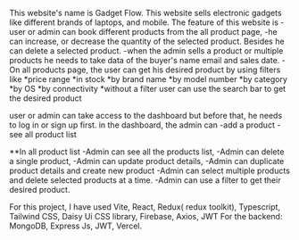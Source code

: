This website's name is Gadget Flow. This website sells electronic gadgets like different brands of laptops, and mobile. The feature of this website is
-user or admin can book different products from the all product page, 
-he can increase, or decrease the quantity of the selected product. Besides he can delete a selected product. 
-when the admin sells a product or multiple products he needs to take data of the buyer's name email and sales date.
-On all products page, the user can get his desired product by using filters like
*price range
*in stock
*by brand name
*by model number
*by category
*by OS
*by connectivity
*without a filter user can use the search bar to get the desired product

user or admin can take access to the dashboard but before that, he needs to log in or sign up first.
in the dashboard, the admin can 
-add a product
-see all product list

**In all product list
-Admin can see all the products list,
-Admin can delete a single product,
-Admin can update product details,
-Admin can duplicate product details and create new product
-Admin can select multiple products and delete selected products at a time.
-Admin can use a filter to get their desired product.

For this project, I have used Vite, React, Redux( redux toolkit), Typescript, Tailwind CSS, Daisy Ui CSS library, Firebase, Axios, JWT
For the backend: MongoDB, Express Js, JWT, Vercel.